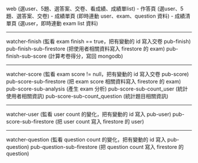 web (選user、5題、選答案、交卷、看成績、成績單list)
    - 作答頁 (選user、5題、選答案、交卷)
    - 成績單頁 (即時連動 user、exam、question 資料)
    - 成績清單頁 (選user，即時連動 exam list 資料)

---

watcher-finish (監看 exam finish == true，把有變動的 id 寫入交卷 pub-finish)
pub-finish-sub-firestore (把使用者相關資料寫入 firestore 的 exam)
pub-finish-sub-score (計算考卷得分，寫回 mongodb)

---

watcher-score (監看 exam score != null，把有變動的 id 寫入交卷 pub-score)
pub-score-sub-firestore (把 exam score 相關資料寫入 firestore 的 exam)
pub-score-sub-analysis (產生 exam 分析)
pub-score-sub-count_user (統計使用者相關資訊)
pub-score-sub-count_question (統計題目相關資訊)

---

watcher-user (監看 user count 的變化，把有變動的 id 寫入 pub-user)
pub-score-sub-firestore (把 user count 寫入 firestore 的 user)

---

watcher-question (監看 question count 的變化，把有變動的 id 寫入 pub-question)
pub-question-sub-firestore (把 question count 寫入 firestore 的 question)
